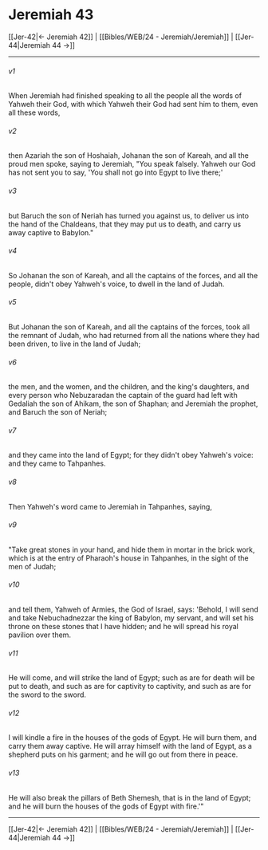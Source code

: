 # Jeremiah 43

[[Jer-42|← Jeremiah 42]] | [[Bibles/WEB/24 - Jeremiah/Jeremiah]] | [[Jer-44|Jeremiah 44 →]]
***



###### v1 
When Jeremiah had finished speaking to all the people all the words of Yahweh their God, with which Yahweh their God had sent him to them, even all these words, 

###### v2 
then Azariah the son of Hoshaiah, Johanan the son of Kareah, and all the proud men spoke, saying to Jeremiah, "You speak falsely. Yahweh our God has not sent you to say, 'You shall not go into Egypt to live there;' 

###### v3 
but Baruch the son of Neriah has turned you against us, to deliver us into the hand of the Chaldeans, that they may put us to death, and carry us away captive to Babylon." 

###### v4 
So Johanan the son of Kareah, and all the captains of the forces, and all the people, didn't obey Yahweh's voice, to dwell in the land of Judah. 

###### v5 
But Johanan the son of Kareah, and all the captains of the forces, took all the remnant of Judah, who had returned from all the nations where they had been driven, to live in the land of Judah; 

###### v6 
the men, and the women, and the children, and the king's daughters, and every person who Nebuzaradan the captain of the guard had left with Gedaliah the son of Ahikam, the son of Shaphan; and Jeremiah the prophet, and Baruch the son of Neriah; 

###### v7 
and they came into the land of Egypt; for they didn't obey Yahweh's voice: and they came to Tahpanhes. 

###### v8 
Then Yahweh's word came to Jeremiah in Tahpanhes, saying, 

###### v9 
"Take great stones in your hand, and hide them in mortar in the brick work, which is at the entry of Pharaoh's house in Tahpanhes, in the sight of the men of Judah; 

###### v10 
and tell them, Yahweh of Armies, the God of Israel, says: 'Behold, I will send and take Nebuchadnezzar the king of Babylon, my servant, and will set his throne on these stones that I have hidden; and he will spread his royal pavilion over them. 

###### v11 
He will come, and will strike the land of Egypt; such as are for death will be put to death, and such as are for captivity to captivity, and such as are for the sword to the sword. 

###### v12 
I will kindle a fire in the houses of the gods of Egypt. He will burn them, and carry them away captive. He will array himself with the land of Egypt, as a shepherd puts on his garment; and he will go out from there in peace. 

###### v13 
He will also break the pillars of Beth Shemesh, that is in the land of Egypt; and he will burn the houses of the gods of Egypt with fire.'"

***
[[Jer-42|← Jeremiah 42]] | [[Bibles/WEB/24 - Jeremiah/Jeremiah]] | [[Jer-44|Jeremiah 44 →]]
